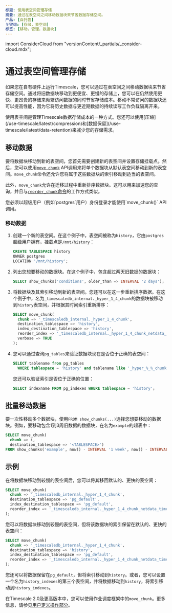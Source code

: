 ```yaml
---
标题: 使用表空间管理存储
摘要: 通过在表空间之间移动数据块来节省数据存储空间。
产品: [自托管]
关键词: [存储，表空间]
标签: [移动，管理，数据块]
---
```


import ConsiderCloud from "versionContent/_partials/_consider-cloud.mdx";

# 通过表空间管理存储

如果您在自有硬件上运行Timescale，您可以通过在表空间之间移动数据块来节省存储空间。通过将旧数据块移动到更便宜、更慢的存储上，您可以在仍然使用更快、更昂贵的存储来频繁访问数据的同时节省存储成本。移动不常访问的数据块还可以提高性能，因为它将历史数据与更近期数据的持续读写工作负载隔离开来。

<Highlight type="note">
使用表空间是管理Timescale数据存储成本的一种方式。您还可以使用[压缩](/use-timescale/latest/compression)和[数据保留](/use-timescale/latest/data-retention)来减少您的存储需求。
</Highlight>

<ConsiderCloud />

## 移动数据

要将数据块移动到新的表空间，您首先需要创建新的表空间并设置存储挂载点。然后，您可以使用[`move_chunk`][api-move-chunk] API调用来将单个数据块从默认表空间移动到新的表空间。`move_chunk`命令还允许您将属于这些数据块的索引移动到适当的表空间。

此外，`move_chunk`允许在迁移过程中重新排序数据块。这可以用来加速您的查询，并且与[`reorder_chunk`命令][api-reorder-chunk]的工作方式类似。

<Highlight type="note">
您必须以超级用户（例如`postgres`用户）身份登录才能使用`move_chunk()` API调用。
</Highlight>

<Procedure>

### 移动数据

1.  创建一个新的表空间。在这个例子中，表空间被称为`history`，它由`postgres`超级用户拥有，挂载点是`/mnt/history`：

    ```sql
    CREATE TABLESPACE history
    OWNER postgres
    LOCATION '/mnt/history';
    ```

1.  列出您想要移动的数据块。在这个例子中，包含超过两天旧数据的数据块：

    ```sql
    SELECT show_chunks('conditions', older_than => INTERVAL '2 days');
    ```

1.  将数据块及其索引移动到新的表空间。您还可以在这一步重新排序数据。在这个例子中，名为`_timescaledb_internal._hyper_1_4_chunk`的数据块被移动到`history`表空间，并根据其时间索引重新排序：

    ```sql
    SELECT move_chunk(
      chunk => '_timescaledb_internal._hyper_1_4_chunk',
      destination_tablespace => 'history',
      index_destination_tablespace => 'history',
      reorder_index => '_timescaledb_internal._hyper_1_4_chunk_netdata_time_idx',
      verbose => TRUE
    );
    ```

1.  您可以通过查询`pg_tables`来验证数据块现在是否位于正确的表空间：

    ```sql
    SELECT tablename from pg_tables
      WHERE tablespace = 'history' and tablename like '_hyper_%_%_chunk';
    ```

    您还可以验证索引是否位于正确的位置：

    ```sql
    SELECT indexname FROM pg_indexes WHERE tablespace = 'history';
    ```

</Procedure>

## 批量移动数据

要一次性移动多个数据块，使用`FROM show_chunks(...)`选择您想要移动的数据块。例如，要移动包含1到3周旧数据的数据块，在名为`example`的超表中：

```sql
SELECT move_chunk(
  chunk => i,
  destination_tablespace => '<TABLESPACE>')
FROM show_chunks('example', now() - INTERVAL '1 week', now() - INTERVAL '3 weeks') i;
```

## 示例

在将数据块移动到较慢的表空间后，您可以将其移回默认的、更快的表空间：

```sql
SELECT move_chunk(
  chunk => '_timescaledb_internal._hyper_1_4_chunk',
  destination_tablespace => 'pg_default',
  index_destination_tablespace => 'pg_default',
  reorder_index => '_timescaledb_internal._hyper_1_4_chunk_netdata_time_idx'
);
```

您可以将数据块移动到较慢的表空间，但将该数据块的索引保留在默认的、更快的表空间：

```sql
SELECT move_chunk(
  chunk => '_timescaledb_internal._hyper_1_4_chunk',
  destination_tablespace => 'history',
  index_destination_tablespace => 'pg_default',
  reorder_index => '_timescaledb_internal._hyper_1_4_chunk_netdata_time_idx'
);
```

您还可以将数据保留在`pg_default`，但将索引移动到`history`。或者，您可以设置一个名为`history_indexes`的第三个表空间，并将数据移动到`history`，将索引移动到`history_indexes`。

在Timescale 2.0及更高版本中，您可以使用作业调度框架中的`move_chunk`。更多信息，请参见[用户定义操作部分][actions]。

[actions]: /use-timescale/:currentVersion:/user-defined-actions/
[api-move-chunk]: /api/:currentVersion:/hypertable/move_chunk
[api-reorder-chunk]: /api/:currentVersion:/hypertable/reorder_chunk

